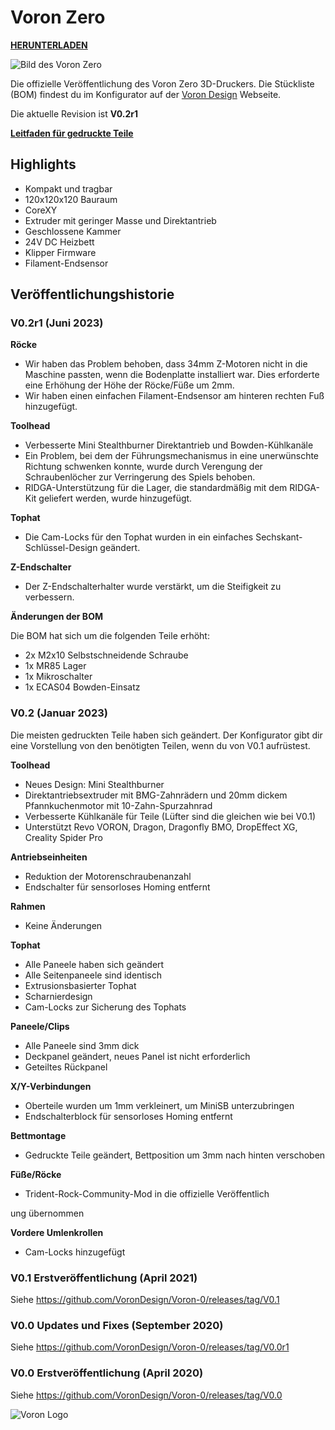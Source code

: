 # Voron Zero

[**HERUNTERLADEN**](https://github.com/VoronDesign/Voron-0/archive/refs/heads/Voron0.2r1.zip)

![Bild des Voron Zero](http://vorondesign.com/images/voron0.2_bg.jpg)

Die offizielle Veröffentlichung des Voron Zero 3D-Druckers. Die Stückliste (BOM) findest du im Konfigurator auf der [Voron Design](http://vorondesign.com/voron0.2) Webseite.

Die aktuelle Revision ist **V0.2r1**

[**Leitfaden für gedruckte Teile**](https://docs.google.com/spreadsheets/d/1MSgTiXazJwyfcTe7QqNIMWwQ_lfM8cOXmiMWPZ2HkEI/copy)

## Highlights
- Kompakt und tragbar
- 120x120x120 Bauraum
- CoreXY
- Extruder mit geringer Masse und Direktantrieb
- Geschlossene Kammer
- 24V DC Heizbett
- Klipper Firmware
- Filament-Endsensor

## Veröffentlichungshistorie

### V0.2r1 (Juni 2023)

**Röcke**
- Wir haben das Problem behoben, dass 34mm Z-Motoren nicht in die Maschine passten, wenn die Bodenplatte installiert war. Dies erforderte eine Erhöhung der Höhe der Röcke/Füße um 2mm.
- Wir haben einen einfachen Filament-Endsensor am hinteren rechten Fuß hinzugefügt.

**Toolhead**
- Verbesserte Mini Stealthburner Direktantrieb und Bowden-Kühlkanäle
- Ein Problem, bei dem der Führungsmechanismus in eine unerwünschte Richtung schwenken konnte, wurde durch Verengung der Schraubenlöcher zur Verringerung des Spiels behoben.
- RIDGA-Unterstützung für die Lager, die standardmäßig mit dem RIDGA-Kit geliefert werden, wurde hinzugefügt.

**Tophat**
- Die Cam-Locks für den Tophat wurden in ein einfaches Sechskant-Schlüssel-Design geändert.

**Z-Endschalter**
- Der Z-Endschalterhalter wurde verstärkt, um die Steifigkeit zu verbessern.

**Änderungen der BOM**

Die BOM hat sich um die folgenden Teile erhöht:
- 2x M2x10 Selbstschneidende Schraube
- 1x MR85 Lager
- 1x Mikroschalter
- 1x ECAS04 Bowden-Einsatz

### V0.2 (Januar 2023)

Die meisten gedruckten Teile haben sich geändert. Der Konfigurator gibt dir eine Vorstellung von den benötigten Teilen, wenn du von V0.1 aufrüstest.

**Toolhead**
- Neues Design: Mini Stealthburner
- Direktantriebsextruder mit BMG-Zahnrädern und 20mm dickem Pfannkuchenmotor mit 10-Zahn-Spurzahnrad
- Verbesserte Kühlkanäle für Teile (Lüfter sind die gleichen wie bei V0.1)
- Unterstützt Revo VORON, Dragon, Dragonfly BMO, DropEffect XG, Creality Spider Pro

**Antriebseinheiten**
- Reduktion der Motorenschraubenanzahl
- Endschalter für sensorloses Homing entfernt

**Rahmen**
- Keine Änderungen

**Tophat**
- Alle Paneele haben sich geändert
- Alle Seitenpaneele sind identisch
- Extrusionsbasierter Tophat
- Scharnierdesign
- Cam-Locks zur Sicherung des Tophats

**Paneele/Clips**
- Alle Paneele sind 3mm dick
- Deckpanel geändert, neues Panel ist nicht erforderlich
- Geteiltes Rückpanel

**X/Y-Verbindungen**
- Oberteile wurden um 1mm verkleinert, um MiniSB unterzubringen
- Endschalterblock für sensorloses Homing entfernt

**Bettmontage**
- Gedruckte Teile geändert, Bettposition um 3mm nach hinten verschoben

**Füße/Röcke**
- Trident-Rock-Community-Mod in die offizielle Veröffentlich

ung übernommen

**Vordere Umlenkrollen**
- Cam-Locks hinzugefügt

### V0.1 Erstveröffentlichung (April 2021)
Siehe https://github.com/VoronDesign/Voron-0/releases/tag/V0.1

### V0.0 Updates und Fixes (September 2020)
Siehe https://github.com/VoronDesign/Voron-0/releases/tag/V0.0r1

### V0.0 Erstveröffentlichung (April 2020)
Siehe https://github.com/VoronDesign/Voron-0/releases/tag/V0.0



![Voron Logo](http://vorondesign.com/images/voron_design_logo.png)
